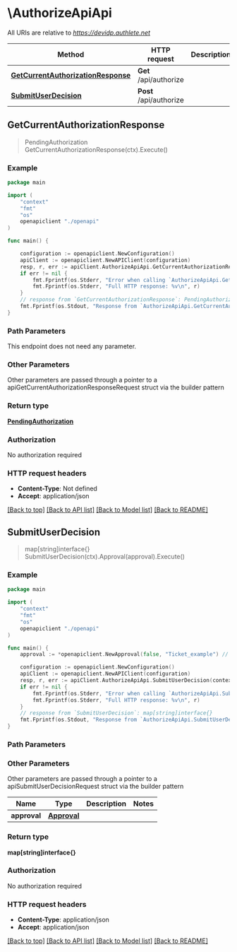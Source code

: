 # \AuthorizeApiApi

All URIs are relative to *https://devidp.authlete.net*

Method | HTTP request | Description
------------- | ------------- | -------------
[**GetCurrentAuthorizationResponse**](AuthorizeApiApi.md#GetCurrentAuthorizationResponse) | **Get** /api/authorize | 
[**SubmitUserDecision**](AuthorizeApiApi.md#SubmitUserDecision) | **Post** /api/authorize | 



## GetCurrentAuthorizationResponse

> PendingAuthorization GetCurrentAuthorizationResponse(ctx).Execute()



### Example

```go
package main

import (
    "context"
    "fmt"
    "os"
    openapiclient "./openapi"
)

func main() {

    configuration := openapiclient.NewConfiguration()
    apiClient := openapiclient.NewAPIClient(configuration)
    resp, r, err := apiClient.AuthorizeApiApi.GetCurrentAuthorizationResponse(context.Background()).Execute()
    if err != nil {
        fmt.Fprintf(os.Stderr, "Error when calling `AuthorizeApiApi.GetCurrentAuthorizationResponse``: %v\n", err)
        fmt.Fprintf(os.Stderr, "Full HTTP response: %v\n", r)
    }
    // response from `GetCurrentAuthorizationResponse`: PendingAuthorization
    fmt.Fprintf(os.Stdout, "Response from `AuthorizeApiApi.GetCurrentAuthorizationResponse`: %v\n", resp)
}
```

### Path Parameters

This endpoint does not need any parameter.

### Other Parameters

Other parameters are passed through a pointer to a apiGetCurrentAuthorizationResponseRequest struct via the builder pattern


### Return type

[**PendingAuthorization**](PendingAuthorization.md)

### Authorization

No authorization required

### HTTP request headers

- **Content-Type**: Not defined
- **Accept**: application/json

[[Back to top]](#) [[Back to API list]](../README.md#documentation-for-api-endpoints)
[[Back to Model list]](../README.md#documentation-for-models)
[[Back to README]](../README.md)


## SubmitUserDecision

> map[string]interface{} SubmitUserDecision(ctx).Approval(approval).Execute()



### Example

```go
package main

import (
    "context"
    "fmt"
    "os"
    openapiclient "./openapi"
)

func main() {
    approval := *openapiclient.NewApproval(false, "Ticket_example") // Approval | 

    configuration := openapiclient.NewConfiguration()
    apiClient := openapiclient.NewAPIClient(configuration)
    resp, r, err := apiClient.AuthorizeApiApi.SubmitUserDecision(context.Background()).Approval(approval).Execute()
    if err != nil {
        fmt.Fprintf(os.Stderr, "Error when calling `AuthorizeApiApi.SubmitUserDecision``: %v\n", err)
        fmt.Fprintf(os.Stderr, "Full HTTP response: %v\n", r)
    }
    // response from `SubmitUserDecision`: map[string]interface{}
    fmt.Fprintf(os.Stdout, "Response from `AuthorizeApiApi.SubmitUserDecision`: %v\n", resp)
}
```

### Path Parameters



### Other Parameters

Other parameters are passed through a pointer to a apiSubmitUserDecisionRequest struct via the builder pattern


Name | Type | Description  | Notes
------------- | ------------- | ------------- | -------------
 **approval** | [**Approval**](Approval.md) |  | 

### Return type

**map[string]interface{}**

### Authorization

No authorization required

### HTTP request headers

- **Content-Type**: application/json
- **Accept**: application/json

[[Back to top]](#) [[Back to API list]](../README.md#documentation-for-api-endpoints)
[[Back to Model list]](../README.md#documentation-for-models)
[[Back to README]](../README.md)


